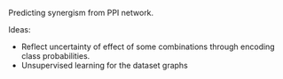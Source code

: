 Predicting synergism from PPI network.

Ideas:
- Reflect uncertainty of effect of some combinations through encoding class probabilities.
- Unsupervised learning for the dataset graphs